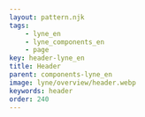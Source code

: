 ```yaml
---
layout: pattern.njk
tags: 
    - lyne_en
    - lyne_components_en
    - page
key: header-lyne_en
title: Header
parent: components-lyne_en
image: lyne/overview/header.webp
keywords: header
order: 240
---
```

